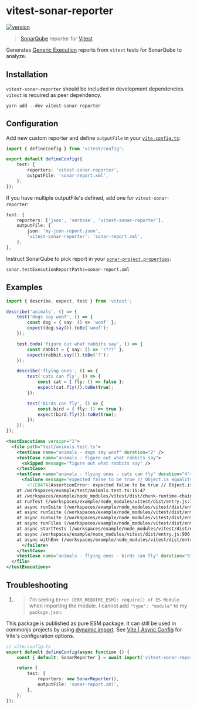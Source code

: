 # vitest-sonar-reporter

[![version](https://img.shields.io/npm/v/vitest-sonar-reporter)](https://www.npmjs.com/package/vitest-sonar-reporter)

> [SonarQube](https://docs.sonarqube.org/) reporter for [Vitest](https://vitest.dev/)

Generates [Generic Execution](https://docs.sonarqube.org/latest/analysis/generic-test/#header-2) reports from `vitest` tests for SonarQube to analyze.

## Installation

`vitest-sonar-reporter` should be included in development dependencies. `vitest` is required as peer dependency.

```
yarn add --dev vitest-sonar-reporter
```

## Configuration

Add new custom reporter and define `outputFile` in your [`vite.config.ts`](https://vitest.dev/config/):

```ts
import { defineConfig } from 'vitest/config';

export default defineConfig({
    test: {
        reporters: 'vitest-sonar-reporter',
        outputFile: 'sonar-report.xml',
    },
});
```

If you have multiple outputFile's defined, add one for `vitest-sonar-reporter`:

```ts
test: {
    reporters: ['json', 'verbose', 'vitest-sonar-reporter'],
    outputFile: {
        json: 'my-json-report.json',
        'vitest-sonar-reporter': 'sonar-report.xml',
    },
},
```

Instruct SonarQube to pick report in your [`sonar-project.properties`](https://docs.sonarqube.org/latest/analysis/scan/sonarscanner/):

```
sonar.testExecutionReportPaths=sonar-report.xml
```

## Examples

```ts
import { describe, expect, test } from 'vitest';

describe('animals', () => {
    test('dogs say woof', () => {
        const dog = { say: () => 'woof' };
        expect(dog.say()).toBe('woof');
    });

    test.todo('figure out what rabbits say', () => {
        const rabbit = { say: () => '????' };
        expect(rabbit.say()).toBe('?');
    });

    describe('flying ones', () => {
        test('cats can fly', () => {
            const cat = { fly: () => false };
            expect(cat.fly()).toBe(true);
        });

        test('birds can fly', () => {
            const bird = { fly: () => true };
            expect(bird.fly()).toBe(true);
        });
    });
});
```

```xml
<testExecutions version="1">
  <file path="test/animals.test.ts">
    <testCase name="animals - dogs say woof" duration="2" />
    <testCase name="animals - figure out what rabbits say">
      <skipped message="figure out what rabbits say" />
    </testCase>
    <testCase name="animals - flying ones - cats can fly" duration="4">
      <failure message="expected false to be true // Object.is equality">
        <![CDATA[AssertionError: expected false to be true // Object.is equality
    at /workspaces/example/test/animals.test.ts:15:47
    at /workspaces/example/node_modules/vitest/dist/chunk-runtime-chain.7032872a.js:82:26
    at runTest (/workspaces/example/node_modules/vitest/dist/entry.js:771:40)
    at async runSuite (/workspaces/example/node_modules/vitest/dist/entry.js:836:13)
    at async runSuite (/workspaces/example/node_modules/vitest/dist/entry.js:836:13)
    at async runSuite (/workspaces/example/node_modules/vitest/dist/entry.js:836:13)
    at async runFiles (/workspaces/example/node_modules/vitest/dist/entry.js:873:5)
    at async startTests (/workspaces/example/node_modules/vitest/dist/entry.js:879:3)
    at async /workspaces/example/node_modules/vitest/dist/entry.js:906:7
    at async withEnv (/workspaces/example/node_modules/vitest/dist/entry.js:503:5)]]>
      </failure>
    </testCase>
    <testCase name="animals - flying ones - birds can fly" duration="5" />
  </file>
</testExecutions>
```

## Troubleshooting

1. > I'm seeing `Error [ERR_REQUIRE_ESM]: require() of ES Module` when importing the module. I cannot add `"type": "module"` to my `package.json`.

This package is published as pure ESM package. It can still be used in commonjs projects by using [dynamic import](https://developer.mozilla.org/en-US/docs/Web/JavaScript/Reference/Statements/import#dynamic_imports). See [Vite | Async Config](https://vitejs.dev/config/#async-config) for Vite's configuration options.

```ts
// vite.config.ts
export default defineConfig(async function () {
    const { default: SonarReporter } = await import('vitest-sonar-reporter');

    return {
        test: {
            reporters: new SonarReporter(),
            outputFile: 'sonar-report.xml',
        },
    };
});
```
